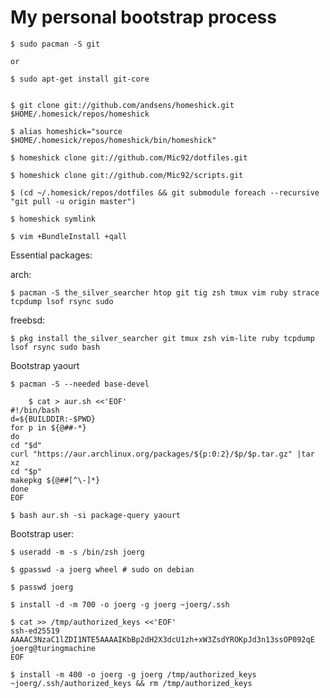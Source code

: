 # My personal bootstrap process

    $ sudo pacman -S git

    or

    $ sudo apt-get install git-core


    $ git clone git://github.com/andsens/homeshick.git $HOME/.homesick/repos/homeshick

    $ alias homeshick="source $HOME/.homesick/repos/homeshick/bin/homeshick"

    $ homeshick clone git://github.com/Mic92/dotfiles.git

    $ homeshick clone git://github.com/Mic92/scripts.git

    $ (cd ~/.homesick/repos/dotfiles && git submodule foreach --recursive "git pull -u origin master")

    $ homeshick symlink

    $ vim +BundleInstall +qall

Essential packages:

arch:

    $ pacman -S the_silver_searcher htop git tig zsh tmux vim ruby strace tcpdump lsof rsync sudo

freebsd:

    $ pkg install the_silver_searcher git tmux zsh vim-lite ruby tcpdump lsof rsync sudo bash

Bootstrap yaourt

    $ pacman -S --needed base-devel

```
    $ cat > aur.sh <<'EOF'
#!/bin/bash
d=${BUILDDIR:-$PWD}
for p in ${@##-*}
do
cd "$d"
curl "https://aur.archlinux.org/packages/${p:0:2}/$p/$p.tar.gz" |tar xz
cd "$p"
makepkg ${@##[^\-]*}
done
EOF
```

```
$ bash aur.sh -si package-query yaourt
```

Bootstrap user:

```
$ useradd -m -s /bin/zsh joerg

$ gpasswd -a joerg wheel # sudo on debian

$ passwd joerg

$ install -d -m 700 -o joerg -g joerg ~joerg/.ssh

$ cat >> /tmp/authorized_keys <<'EOF'
ssh-ed25519 AAAAC3NzaC1lZDI1NTE5AAAAIKbBp2dH2X3dcU1zh+xW3ZsdYROKpJd3n13ssOP092qE joerg@turingmachine
EOF

$ install -m 400 -o joerg -g joerg /tmp/authorized_keys ~joerg/.ssh/authorized_keys && rm /tmp/authorized_keys
```
